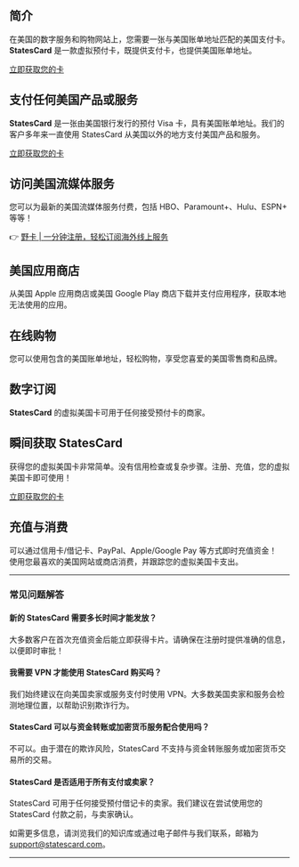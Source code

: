 ## 简介

在美国的数字服务和购物网站上，您需要一张与美国账单地址匹配的美国支付卡。**StatesCard** 是一款虚拟预付卡，既提供支付卡，也提供美国账单地址。

[立即获取您的卡](https://account.statescard.com/account/signup)

## 支付任何美国产品或服务

**StatesCard** 是一张由美国银行发行的预付 Visa 卡，具有美国账单地址。我们的客户多年来一直使用 StatesCard 从美国以外的地方支付美国产品和服务。

[立即获取您的卡](https://account.statescard.com/account/signup)

## 访问美国流媒体服务

您可以为最新的美国流媒体服务付费，包括 HBO、Paramount+、Hulu、ESPN+ 等等！

👉 [野卡 | 一分钟注册，轻松订阅海外线上服务](https://bit.ly/bewildcard)

## 美国应用商店

从美国 Apple 应用商店或美国 Google Play 商店下载并支付应用程序，获取本地无法使用的应用。

## 在线购物

您可以使用包含的美国账单地址，轻松购物，享受您喜爱的美国零售商和品牌。

## 数字订阅

**StatesCard** 的虚拟美国卡可用于任何接受预付卡的商家。

## 瞬间获取 StatesCard

获得您的虚拟美国卡非常简单。没有信用检查或复杂步骤。注册、充值，您的虚拟美国卡即可使用！

[立即获取您的卡](https://account.statescard.com/account/signup)

## 充值与消费

可以通过信用卡/借记卡、PayPal、Apple/Google Pay 等方式即时充值资金！  
使用您最喜欢的美国网站或商店消费，并跟踪您的虚拟美国卡支出。

---

### 常见问题解答

#### 新的 StatesCard 需要多长时间才能发放？

大多数客户在首次充值资金后能立即获得卡片。请确保在注册时提供准确的信息，以便即时审批！

#### 我需要 VPN 才能使用 StatesCard 购买吗？

我们始终建议在向美国卖家或服务支付时使用 VPN。大多数美国卖家和服务会检测地理位置，以帮助识别欺诈行为。

#### StatesCard 可以与资金转账或加密货币服务配合使用吗？

不可以。由于潜在的欺诈风险，StatesCard 不支持与资金转账服务或加密货币交易所的交易。

#### StatesCard 是否适用于所有支付或卖家？

StatesCard 可用于任何接受预付借记卡的卖家。我们建议在尝试使用您的 StatesCard 付款之前，与卖家确认。

如需更多信息，请浏览我们的知识库或通过电子邮件与我们联系，邮箱为 [support@statescard.com](mailto:support@statescard.com)。

---